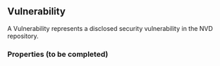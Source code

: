 ## Vulnerability

A Vulnerability represents a disclosed security vulnerability in the NVD repository. 

### Properties (to be completed)

